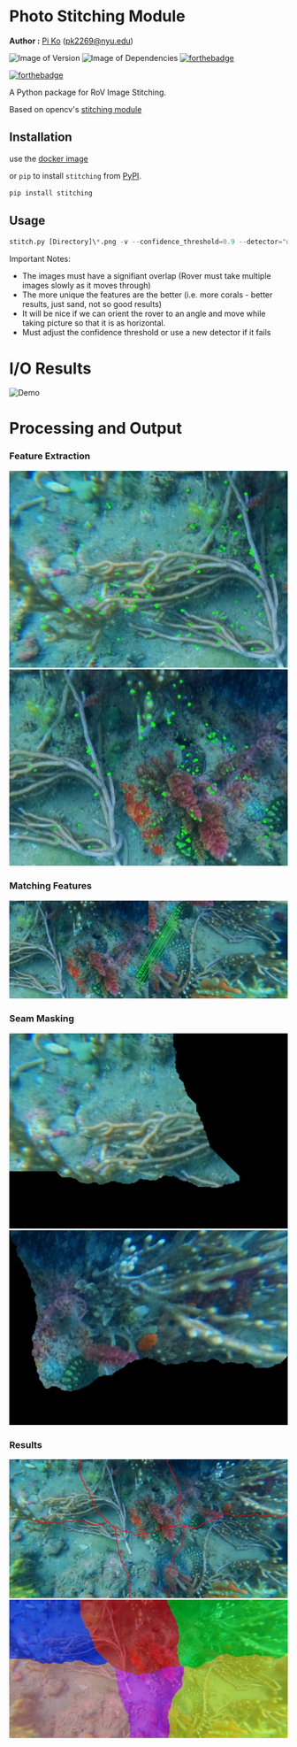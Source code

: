 # Photo Stitching Module
**Author :** [Pi Ko](https://paingthet.com/) ([pk2269@nyu.edu](mailto:pk2269@nyu.edu))

![Image of Version](https://img.shields.io/badge/version-v1.0-green)
![Image of Dependencies](https://img.shields.io/badge/dependencies-up%20to%20date-brightgreen)
[![forthebadge](https://forthebadge.com/images/badges/works-on-my-machine.svg)](https://forthebadge.com)

[![forthebadge](https://forthebadge.com/images/badges/made-with-python.svg)](https://forthebadge.com)

A Python package for RoV Image Stitching.

Based on opencv's [stitching
module](https://github.com/opencv/opencv/tree/4.x/modules/stitching)

## Installation

use the [docker image](#docker-cli)

or `pip` to install `stitching` from
[PyPI](https://pypi.org/project/stitching/).

```bash
pip install stitching
```

## Usage

```python
stitch.py [Directory]\*.png -v --confidence_threshold=0.9 --detector="orb"
```

Important Notes:
- The images must have a signifiant overlap (Rover must take multiple images slowly as it moves through)
- The more unique the features are the better (i.e. more corals - better results, just sand, not so good results)
- It will be nice if we can orient the rover to an angle and move while taking picture so that it is as horizontal.
- Must adjust the confidence threshold or use a new detector if it fails

# I/O Results

![Demo](inputoutput.png)


# Processing and Output

### Feature Extraction
![Demo](results/01_features_img1.jpg)
![Demo](results/01_features_img2.jpg)

### Matching Features
![Demo](results/02_matches_img2_to_img4.jpg)

### Seam Masking
![Demo](results/08_seam_mask1.jpg)
![Demo](results/08_seam_mask3.jpg)


### Results
![Demo](results/09_result_with_seam_lines.jpg)
![Demo](results/09_result_with_seam_polygons.jpg)
